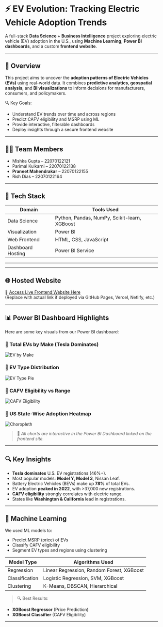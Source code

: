 # ⚡ EV Evolution: Tracking Electric Vehicle Adoption Trends

A full-stack **Data Science + Business Intelligence** project exploring electric vehicle (EV) adoption in the U.S., using **Machine Learning**, **Power BI dashboards**, and a custom **frontend website**.

---

## 🚀 Overview

This project aims to uncover the **adoption patterns of Electric Vehicles (EVs)** using real-world data. It combines **predictive analytics**, **geospatial analysis**, and **BI visualizations** to inform decisions for manufacturers, consumers, and policymakers.

🔍 Key Goals:
- Understand EV trends over time and across regions
- Predict CAFV eligibility and MSRP using ML
- Provide interactive, filterable dashboards
- Deploy insights through a secure frontend website

---

## 🧑‍💻 Team Members

- Mishka Gupta – 22070122121  
- Parimal Kulkarni – 22070122138  
- **Praneet Mahendrakar** – 22070122155  
- Rish Dias – 22070122164

---

## 🧠 Tech Stack

| Domain            | Tools Used                              |
|------------------|------------------------------------------|
| Data Science      | Python, Pandas, NumPy, Scikit-learn, XGBoost |
| Visualization     | Power BI                                 |
| Web Frontend      | HTML, CSS, JavaScript                    |
| Dashboard Hosting | Power BI Service                         |

---


---

## 🌐 Hosted Website

🔗 [Access Live Frontend Website Here](https://dsbi-git-main-parimal1009s-projects.vercel.app/)  
(Replace with actual link if deployed via GitHub Pages, Vercel, Netlify, etc.)

---

## 📊 Power BI Dashboard Highlights

Here are some key visuals from our Power BI dashboard:

### 🔸 Total EVs by Make (Tesla Dominates)
![EV by Make](screenshots/make_chart.png)

### 🔸 EV Type Distribution
![EV Type Pie](screenshots/ev_type_pie.png)

### 🔸 CAFV Eligibility vs Range
![CAFV Eligibility](screenshots/cafv_eligibility_boxplot.png)

### 🔸 US State-Wise Adoption Heatmap
![Choropleth](screenshots/state_map.png)

> 📍 *All charts are interactive in the Power BI Dashboard linked on the frontend site.*

---

## 🔍 Key Insights

- **Tesla dominates** U.S. EV registrations (46%+).
- Most popular models: **Model Y, Model 3**, Nissan Leaf.
- Battery Electric Vehicles (BEVs) make up **78%** of total EVs.
- EV adoption **peaked in 2022**, with >37,000 new registrations.
- **CAFV eligibility** strongly correlates with electric range.
- States like **Washington & California** lead in registrations.

---

## 🤖 Machine Learning

We used ML models to:
- Predict MSRP (price) of EVs
- Classify CAFV eligibility
- Segment EV types and regions using clustering

| Model Type     | Algorithms Used                         |
|----------------|------------------------------------------|
| Regression     | Linear Regression, Random Forest, XGBoost|
| Classification | Logistic Regression, SVM, XGBoost        |
| Clustering     | K-Means, DBSCAN, Hierarchical            |

> 🔍 Best Results:
- **XGBoost Regressor** (Price Prediction)
- **XGBoost Classifier** (CAFV Eligibility)

---



